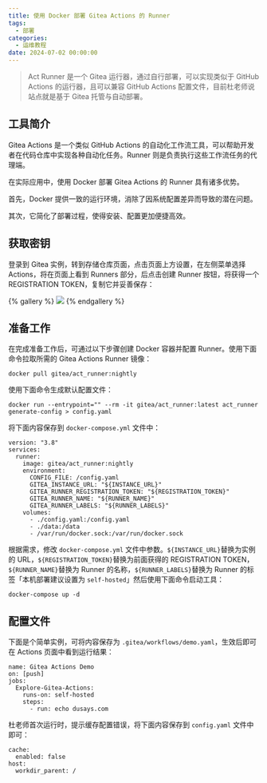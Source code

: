 ```yaml
---
title: 使用 Docker 部署 Gitea Actions 的 Runner
tags:
  - 部署
categories:
  - 运维教程
date: 2024-07-02 00:00:00
---
```


> Act Runner 是一个 Gitea 运行器，通过自行部署，可以实现类似于 GitHub Actions 的运行器，且可以兼容 GitHub Actions 配置文件，目前杜老师说站点就是基于 Gitea 托管与自动部署。

<!-- more -->

## 工具简介

Gitea Actions 是一个类似 GitHub Actions 的自动化工作流工具，可以帮助开发者在代码仓库中实现各种自动化任务。Runner 则是负责执行这些工作流任务的代理端。

在实际应用中，使用 Docker 部署 Gitea Actions 的 Runner 具有诸多优势。

首先，Docker 提供一致的运行环境，消除了因系统配置差异而导致的潜在问题。

其次，它简化了部署过程，使得安装、配置更加便捷高效。

## 获取密钥

登录到 Gitea 实例，转到存储仓库页面，点击页面上方设置，在左侧菜单选择 Actions，将在页面上看到 Runners 部分，后点击创建 Runner 按钮，将获得一个 REGISTRATION TOKEN，复制它并妥善保存：

{% gallery %}
![](https://cdn.dusays.com/2024/07/723-1.jpg)
{% endgallery %}

## 准备工作

在完成准备工作后，可通过以下步骤创建 Docker 容器并配置 Runner。使用下面命令拉取所需的 Gitea Actions Runner 镜像：

```
docker pull gitea/act_runner:nightly
```

使用下面命令生成默认配置文件：

```
docker run --entrypoint="" --rm -it gitea/act_runner:latest act_runner generate-config > config.yaml
```

将下面内容保存到 `docker-compose.yml` 文件中：

```
version: "3.8"
services:
  runner:
    image: gitea/act_runner:nightly
    environment:
      CONFIG_FILE: /config.yaml
      GITEA_INSTANCE_URL: "${INSTANCE_URL}"
      GITEA_RUNNER_REGISTRATION_TOKEN: "${REGISTRATION_TOKEN}"
      GITEA_RUNNER_NAME: "${RUNNER_NAME}"
      GITEA_RUNNER_LABELS: "${RUNNER_LABELS}"
    volumes:
      - ./config.yaml:/config.yaml
      - ./data:/data
      - /var/run/docker.sock:/var/run/docker.sock
```

根据需求，修改 `docker-compose.yml` 文件中参数。`${INSTANCE_URL}`替换为实例的 URL，`${REGISTRATION_TOKEN}`替换为前面获得的 REGISTRATION TOKEN，`${RUNNER_NAME}`替换为 Runner 的名称，`${RUNNER_LABELS}`替换为 Runner 的标签「本机部署建议设置为 `self-hosted`」然后使用下面命令启动工具：

```
docker-compose up -d
```

## 配置文件

下面是个简单实例，可将内容保存为 `.gitea/workflows/demo.yaml`，生效后即可在 Actions 页面中看到运行结果：

```
name: Gitea Actions Demo
on: [push]
jobs:
  Explore-Gitea-Actions:
    runs-on: self-hosted
    steps:
      - run: echo dusays.com
```

杜老师首次运行时，提示缓存配置错误，将下面内容保存到 `config.yaml` 文件中即可：

```
cache:
  enabled: false
host:
  workdir_parent: /
```